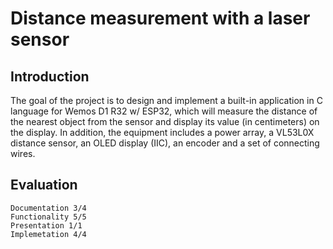 # Distance measurement with a laser sensor

## Introduction
The goal of the project is to design and implement a built-in application in C language for Wemos D1 R32 w/ ESP32, which will measure the distance of the nearest object from the sensor and display its value (in centimeters) on the display. In addition, the equipment includes a power array, a VL53L0X distance sensor, an OLED display (IIC), an encoder and a set of connecting wires.

## Evaluation
    Documentation 3/4
    Functionality 5/5
    Presentation 1/1
    Implemetation 4/4